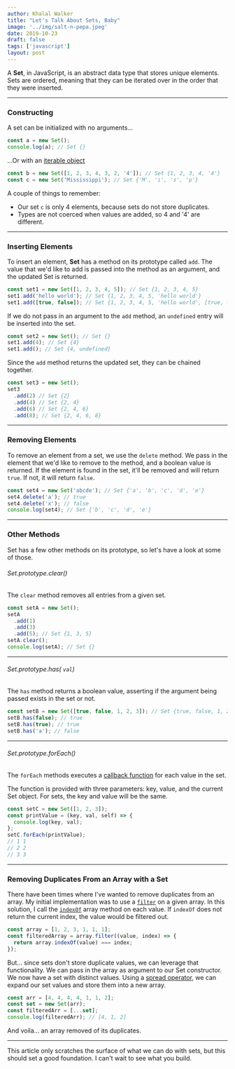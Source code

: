 ```yaml
---
author: Khalal Walker
title: "Let's Talk About Sets, Baby"
image: '../img/salt-n-pepa.jpeg'
date: 2019-10-23
draft: false
tags: ['javascript']
layout: post
---
```


A **Set**, in JavaScript, is an abstract data type that stores unique elements. Sets are ordered, meaning that they can be iterated over in the order that they were inserted.

---

### Constructing

A set can be initialized with no arguments...

```javascript
const a = new Set();
console.log(a); // Set {}
```

...Or with an [iterable object](https://developer.mozilla.org/en-US/docs/Web/JavaScript/Reference/Iteration_protocols#Built-in_iterables)

```javascript
const b = new Set([1, 2, 3, 4, 3, 2, '4']); // Set {1, 2, 3, 4, '4'}
const c = new Set('Mississippi'); // Set {'M', 'i', 's', 'p'}
```

A couple of things to remember:

- Our set `c` is only 4 elements, because sets do not store duplicates.
- Types are not coerced when values are added, so 4 and '4' are different.

---

### Inserting Elements

To insert an element, **Set** has a method on its prototype called `add`. The value that we'd like to add is passed into the method as an argument, and the updated Set is returned.

```javascript
const set1 = new Set([1, 2, 3, 4, 5]); // Set {1, 2, 3, 4, 5}
set1.add('hello world'); // Set {1, 2, 3, 4, 5, 'hello world'}
set1.add([true, false]); // Set {1, 2, 3, 4, 5, 'hello world', [true, false]}
```

If we do not pass in an argument to the `add` method, an `undefined` entry will be inserted into the set.

```javascript
const set2 = new Set(); // Set {}
set1.add(4); // Set {4}
set1.add(); // Set {4, undefined}
```

Since the `add` method returns the updated set, they can be chained together.

```javascript
const set3 = new Set();
set3
  .add(2) // Set {2}
  .add(4) // Set {2, 4}
  .add(6) // Set {2, 4, 6}
  .add(8); // Set {2, 4, 6, 8}
```

---

### Removing Elements

To remove an element from a set, we use the `delete` method. We pass in the element that we'd like to remove to the method, and a boolean value is returned. If the element is found in the set, it'll be removed and will return `true`. If not, it will return `false`.

```javascript
const set4 = new Set('abcde'); // Set {'a', 'b', 'c', 'd', 'e'}
set4.delete('a'); // true
set4.delete('x'); // false
console.log(set4); // Set {'b', 'c', 'd', 'e'}
```

---

### Other Methods

Set has a few other methods on its prototype, so let's have a look at some of those.

###### Set.prototype.clear()

The `clear` method removes all entries from a given set.

```javascript
const setA = new Set();
setA
  .add(1)
  .add(3)
  .add(5); // Set {1, 3, 5}
setA.clear();
console.log(setA); // Set {}
```

---

###### Set.prototype.has( `val`)

The `has` method returns a boolean value, asserting if the argument being passed exists in the set or not.

```javascript
const setB = new Set([true, false, 1, 2, 3]); // Set {true, false, 1, 2, 3}
setB.has(false); // true
setB.has(true); // true
setB.has('a'); // false
```

---

###### Set.prototype.forEach()

The `forEach` methods executes a [callback function](https://developer.mozilla.org/en-US/docs/Glossary/Callback_function) for each value in the set.

The function is provided with three parameters: key, value, and the current Set object. For sets, the key and value will be the same.

```javascript
const setC = new Set([1, 2, 3]);
const printValue = (key, val, self) => {
  console.log(key, val);
};
setC.forEach(printValue);
// 1 1
// 2 2
// 3 3
```

---

### Removing Duplicates From an Array with a Set

There have been times where I've wanted to remove duplicates from an array. My initial implementation was to use a [`filter`](https://developer.mozilla.org/en-US/docs/Web/JavaScript/Reference/Global_Objects/Array/filter) on a given array. In this solution, I call the [`indexOf`](https://developer.mozilla.org/en-US/docs/Web/JavaScript/Reference/Global_Objects/Array/indexOf) array method on each value. If `indexOf` does not return the current index, the value would be filtered out.

```javascript
const array = [1, 2, 3, 1, 1, 1];
const filteredArray = array.filter((value, index) => {
  return array.indexOf(value) === index;
});
```

But... since sets don't store duplicate values, we can leverage that functionality. We can pass in the array as argument to our Set constructor. We now have a set with distinct values. Using a [spread operator](https://developer.mozilla.org/en-US/docs/Web/JavaScript/Reference/Operators/Spread_syntax), we can expand our set values and store them into a new array.

```javascript
const arr = [4, 4, 4, 4, 1, 1, 2];
const set = new Set(arr);
const filteredArr = [...set];
console.log(filteredArr); // [4, 1, 2]
```

And voila... an array removed of its duplicates.

---

This article only scratches the surface of what we can do with sets, but this should set a good foundation. I can't wait to see what you build.
